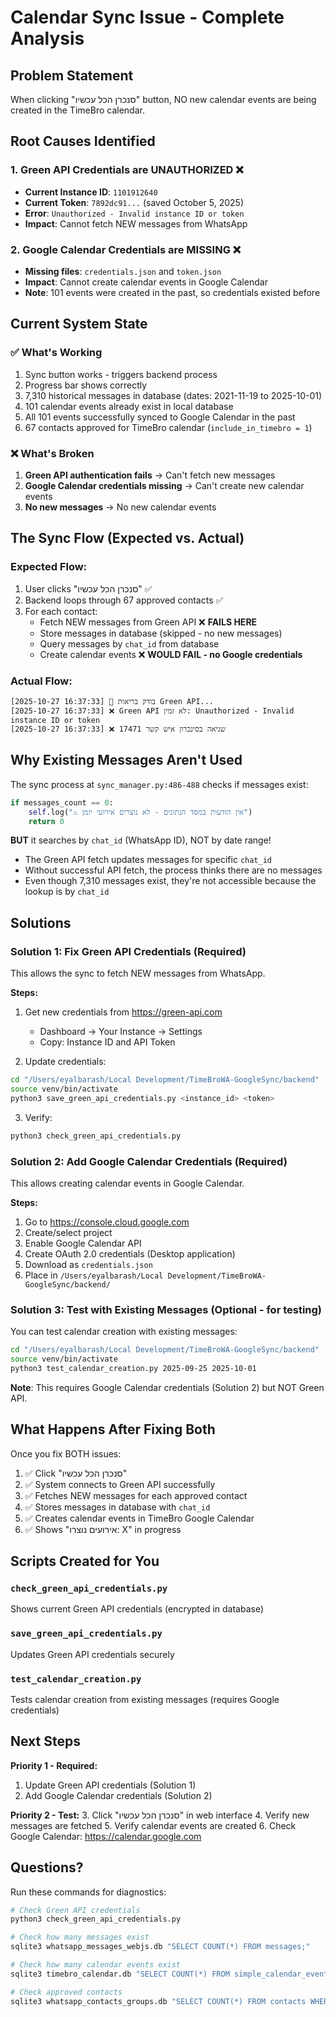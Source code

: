 # Calendar Sync Issue - Complete Analysis

## Problem Statement
When clicking "סנכרן הכל עכשיו" button, NO new calendar events are being created in the TimeBro calendar.

## Root Causes Identified

### 1. **Green API Credentials are UNAUTHORIZED** ❌
- **Current Instance ID**: `1101912640`
- **Current Token**: `7892dc91...` (saved October 5, 2025)
- **Error**: `Unauthorized - Invalid instance ID or token`
- **Impact**: Cannot fetch NEW messages from WhatsApp

### 2. **Google Calendar Credentials are MISSING** ❌
- **Missing files**: `credentials.json` and `token.json`
- **Impact**: Cannot create calendar events in Google Calendar
- **Note**: 101 events were created in the past, so credentials existed before

## Current System State

### ✅ What's Working
1. Sync button works - triggers backend process
2. Progress bar shows correctly
3. 7,310 historical messages in database (dates: 2021-11-19 to 2025-10-01)
4. 101 calendar events already exist in local database
5. All 101 events successfully synced to Google Calendar in the past
6. 67 contacts approved for TimeBro calendar (`include_in_timebro = 1`)

### ❌ What's Broken
1. **Green API authentication fails** → Can't fetch new messages
2. **Google Calendar credentials missing** → Can't create new calendar events
3. **No new messages** → No new calendar events

## The Sync Flow (Expected vs. Actual)

### Expected Flow:
1. User clicks "סנכרן הכל עכשיו" ✅
2. Backend loops through 67 approved contacts ✅
3. For each contact:
   - Fetch NEW messages from Green API ❌ **FAILS HERE**
   - Store messages in database (skipped - no new messages)
   - Query messages by `chat_id` from database
   - Create calendar events ❌ **WOULD FAIL - no Google credentials**

### Actual Flow:
```
[2025-10-27 16:37:33] 🏥 בודק בריאות Green API...
[2025-10-27 16:37:33] ❌ Green API לא זמין: Unauthorized - Invalid instance ID or token
[2025-10-27 16:37:33] ❌ שגיאה בסינכרון איש קשר 17471
```

## Why Existing Messages Aren't Used

The sync process at `sync_manager.py:486-488` checks if messages exist:
```python
if messages_count == 0:
    self.log("⚠️ אין הודעות במסד הנתונים - לא נוצרים אירועי יומן")
    return 0
```

**BUT** it searches by `chat_id` (WhatsApp ID), NOT by date range!
- The Green API fetch updates messages for specific `chat_id`
- Without successful API fetch, the process thinks there are no messages
- Even though 7,310 messages exist, they're not accessible because the lookup is by `chat_id`

## Solutions

### Solution 1: Fix Green API Credentials (Required)
This allows the sync to fetch NEW messages from WhatsApp.

**Steps:**
1. Get new credentials from https://green-api.com
   - Dashboard → Your Instance → Settings
   - Copy: Instance ID and API Token

2. Update credentials:
```bash
cd "/Users/eyalbarash/Local Development/TimeBroWA-GoogleSync/backend"
source venv/bin/activate
python3 save_green_api_credentials.py <instance_id> <token>
```

3. Verify:
```bash
python3 check_green_api_credentials.py
```

### Solution 2: Add Google Calendar Credentials (Required)
This allows creating calendar events in Google Calendar.

**Steps:**
1. Go to https://console.cloud.google.com
2. Create/select project
3. Enable Google Calendar API
4. Create OAuth 2.0 credentials (Desktop application)
5. Download as `credentials.json`
6. Place in `/Users/eyalbarash/Local Development/TimeBroWA-GoogleSync/backend/`

### Solution 3: Test with Existing Messages (Optional - for testing)
You can test calendar creation with existing messages:

```bash
cd "/Users/eyalbarash/Local Development/TimeBroWA-GoogleSync/backend"
source venv/bin/activate
python3 test_calendar_creation.py 2025-09-25 2025-10-01
```

**Note**: This requires Google Calendar credentials (Solution 2) but NOT Green API.

## What Happens After Fixing Both

Once you fix BOTH issues:

1. ✅ Click "סנכרן הכל עכשיו"
2. ✅ System connects to Green API successfully
3. ✅ Fetches NEW messages for each approved contact
4. ✅ Stores messages in database with `chat_id`
5. ✅ Creates calendar events in TimeBro Google Calendar
6. ✅ Shows "אירועים נוצרו: X" in progress

## Scripts Created for You

### `check_green_api_credentials.py`
Shows current Green API credentials (encrypted in database)

### `save_green_api_credentials.py`
Updates Green API credentials securely

### `test_calendar_creation.py`
Tests calendar creation from existing messages (requires Google credentials)

## Next Steps

**Priority 1 - Required:**
1. Update Green API credentials (Solution 1)
2. Add Google Calendar credentials (Solution 2)

**Priority 2 - Test:**
3. Click "סנכרן הכל עכשיו" in web interface
4. Verify new messages are fetched
5. Verify calendar events are created
6. Check Google Calendar: https://calendar.google.com

## Questions?

Run these commands for diagnostics:
```bash
# Check Green API credentials
python3 check_green_api_credentials.py

# Check how many messages exist
sqlite3 whatsapp_messages_webjs.db "SELECT COUNT(*) FROM messages;"

# Check how many calendar events exist
sqlite3 timebro_calendar.db "SELECT COUNT(*) FROM simple_calendar_events;"

# Check approved contacts
sqlite3 whatsapp_contacts_groups.db "SELECT COUNT(*) FROM contacts WHERE include_in_timebro = 1;"
```
